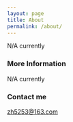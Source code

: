 ```yaml
---
layout: page
title: About
permalink: /about/
---
```


N/A currently

### More Information

N/A currently

### Contact me

[zh5253@163.com](steins.z:zh5253@163.com)
